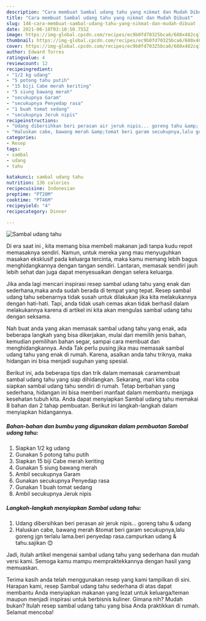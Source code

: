 ```yaml
---
description: "Cara membuat Sambal udang tahu yang nikmat dan Mudah Dibuat"
title: "Cara membuat Sambal udang tahu yang nikmat dan Mudah Dibuat"
slug: 146-cara-membuat-sambal-udang-tahu-yang-nikmat-dan-mudah-dibuat
date: 2021-06-18T03:10:50.755Z
image: https://img-global.cpcdn.com/recipes/ec9b0fd70325bca6/680x482cq70/sambal-udang-tahu-foto-resep-utama.jpg
thumbnail: https://img-global.cpcdn.com/recipes/ec9b0fd70325bca6/680x482cq70/sambal-udang-tahu-foto-resep-utama.jpg
cover: https://img-global.cpcdn.com/recipes/ec9b0fd70325bca6/680x482cq70/sambal-udang-tahu-foto-resep-utama.jpg
author: Edward Torres
ratingvalue: 4
reviewcount: 12
recipeingredient:
- "1/2 kg udang"
- "5 potong tahu putih"
- "15 biji Cabe merah keriting"
- "5 siung bawang merah"
- "secukupnya Garam"
- "secukupnya Penyedap rasa"
- "1 buah tomat sedang"
- "secukupnya Jeruk nipis"
recipeinstructions:
- "Udang dibersihkan beri perasan air jeruk nipis... goreng tahu &amp; udang"
- "Haluskan cabe, bawang merah &amp;tomat beri garam secukupnya,lalu goreng jgn terlalu lama.beri penyedap rasa.campurkan udang &amp; tahu.sajikan 😊"
categories:
- Resep
tags:
- sambal
- udang
- tahu

katakunci: sambal udang tahu 
nutrition: 136 calories
recipecuisine: Indonesian
preptime: "PT20M"
cooktime: "PT46M"
recipeyield: "4"
recipecategory: Dinner

---
```



![Sambal udang tahu](https://img-global.cpcdn.com/recipes/ec9b0fd70325bca6/680x482cq70/sambal-udang-tahu-foto-resep-utama.jpg)

Di era  saat ini , kita memang bisa membeli makanan jadi tanpa kudu repot memasaknya sendiri. Namun, untuk mereka yang mau menyuguhkan masakan eksklusif pada keluarga tercinta, maka kamu memang lebih bagus menghidangkannya dengan tangan sendiri. Lantaran, memasak sendiri jauh lebih sehat dan juga dapat menyesuaikan dengan selera keluarga.

Jika anda lagi mencari inspirasi resep sambal udang tahu yang enak dan sederhana,maka anda sudah berada di tempat yang tepat. Resep sambal udang tahu  sebenarnya tidak susah untuk dilakukan jika kita melakukannya dengan hati-hati. Tapi, anda tidak usah cemas akan tidak berhasil dalam melakukannya 
karena di artikel ini kita akan mengulas sambal udang tahu dengan seksama.  



Nah buat anda yang akan memasak sambal udang tahu yang enak, ada beberapa langkah yang bisa dikerjakan, mulai dari memilih jenis bahan, kemudian pemilihan bahan segar, sampai cara membuat dan menghidangkannya. Anda Tak perlu pusing jika mau memasak sambal udang tahu yang enak di rumah. Karena, asalkan anda  tahu triknya, maka hidangan ini bisa menjadi suguhan yang spesial.

Berikut ini, ada beberapa tips dan trik dalam memasak caramembuat sambal udang tahu yang siap dihidangkan. Sekarang, mari kita coba siapkan sambal udang tahu sendiri di rumah. Tetap berbahan yang sederhana, hidangan ini bisa memberi manfaat dalam membantu menjaga kesehatan tubuh kita. Anda dapat menyiapkan Sambal udang tahu memakai 8 bahan dan 2 tahap pembuatan. Berikut ini langkah-langkah dalam menyiapkan hidangannya.

<!--inarticleads1-->

##### Bahan-bahan dan bumbu yang digunakan dalam pembuatan Sambal udang tahu:

1. Siapkan 1/2 kg udang
1. Gunakan 5 potong tahu putih
1. Siapkan 15 biji Cabe merah keriting
1. Gunakan 5 siung bawang merah
1. Ambil secukupnya Garam
1. Gunakan secukupnya Penyedap rasa
1. Gunakan 1 buah tomat sedang
1. Ambil secukupnya Jeruk nipis




<!--inarticleads2-->

##### Langkah-langkah menyiapkan Sambal udang tahu:

1. Udang dibersihkan beri perasan air jeruk nipis... goreng tahu &amp; udang
1. Haluskan cabe, bawang merah &amp;tomat beri garam secukupnya,lalu goreng jgn terlalu lama.beri penyedap rasa.campurkan udang &amp; tahu.sajikan 😊




Jadi, itulah artikel mengenai  sambal udang tahu  yang sederhana dan mudah versi kami. Semoga kamu mampu mempraktekkannya dengan hasil yang memuaskan. 

Terima kasih anda telah menggunakan resep yang kami tampilkan di sini. Harapan kami, resep  Sambal udang tahu sederhana di atas dapat membantu Anda menyiapkan makanan yang lezat untuk keluarga/teman maupun menjadi inspirasi untuk berbisnis kuliner. Gimana nih? Mudah bukan? Itulah resep sambal udang tahu yang bisa Anda praktikkan di rumah. Selamat mencoba!

